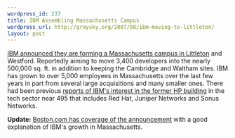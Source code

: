 ```yaml
--- 
wordpress_id: 237
title: IBM Assembling Massachusetts Campus
wordpress_url: http://graysky.org/2007/08/ibm-moving-to-littleton/
layout: post
---
```

<a href="http://www.bizjournals.com/boston/stories/2007/08/13/daily9.html?jst=b_ln_hl">IBM announced they are forming a Massachusetts campus in Littleton</a> and Westford. Reportedly aiming to move 3,400 developers into the nearly 500,000 sq. ft. in addition to keeping the Cambridge and Waltham sites. IBM has grown to over 5,000 employees in Massachusetts over the last few years in part from several large acquisitions and many smaller ones. There had been previous <a href="http://phoenix.bizjournals.com/phoenix/othercities/boston/stories/2007/07/16/story4.html?b=1184558400%5E1490403">reports of IBM's interest in the former HP building</a> in the tech sector near 495 that includes Red Hat, Juniper Networks and Sonus Networks.

<b>Update:</b> <a href="http://www.boston.com/business/technology/articles/2007/08/14/ibm_to_consolidate_in_bay_state/">Boston.com has coverage of the announcement</a> with a good explanation of IBM's growth in Massachusetts.
